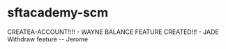 # sftacademy-scm

CREATEA-ACCOUNT!!!! - WAYNE
BALANCE FEATURE CREATED!!! - JADE
Withdraw feature -- Jerome 


